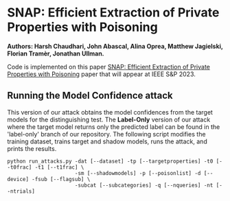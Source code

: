 
# SNAP: Efficient Extraction of Private Properties with Poisoning
**Authors: Harsh Chaudhari, John Abascal, Alina Oprea, Matthew Jagielski, Florian Tramèr, Jonathan Ullman.**

Code is implemented on this paper [SNAP: Efficient Extraction of Private Properties with Poisoning](https://arxiv.org/pdf/2208.12348.pdf) paper that will appear at IEEE S&P 2023.  

## Running the Model Confidence attack
 This version of our attack obtains the model confidences from the target models for the distinguishing test. The **Label-Only** version of our attack where the target model returns only the predicted label can be found in the 'label-only' branch of our repository.
The following script modifies the training dataset, trains target and shadow models, runs the attack, and prints the results.
```shell
python run_attacks.py -dat [--dataset] -tp [--targetproperties] -t0 [--t0frac] -t1 [--t1frac] \
                      -sm [--shadowmodels] -p [--poisonlist] -d [--device] -fsub [--flagsub] \
                      -subcat [--subcategories] -q [--nqueries] -nt [--ntrials]

```


